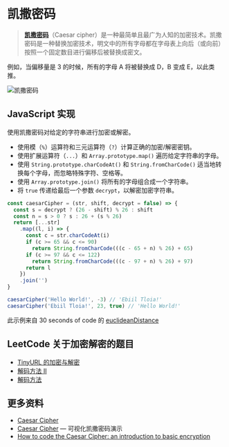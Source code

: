 # 凯撒密码

> [**凯撒密码**](https://zh.wikipedia.org/zh-cn/%E5%87%B1%E6%92%92%E5%AF%86%E7%A2%BC)（Caesar cipher）是一种最简单且最广为人知的加密技术。凯撒密码是一种替换加密技术，明文中的所有字母都在字母表上向后（或向前）按照一个固定数目进行偏移后被替换成密文。

例如，当偏移量是 3 的时候，所有的字母 A 将被替换成 D，B 变成 E，以此类推。

![凯撒密码](https://upload-images.jianshu.io/upload_images/18281896-a10b4c90c6435259.png?imageMogr2/auto-orient/strip%7CimageView2/2/w/1240)

## JavaScript 实现

使用凯撒密码对给定的字符串进行加密或解密。

- 使用模（`%`）运算符和三元运算符（`?`）计算正确的加密/解密密钥。
- 使用扩展运算符（`...`）和 `Array.prototype.map()` 遍历给定字符串的字母。
- 使用 `String.prototype.charCodeAt()` 和 `String.fromCharCode()` 适当地转换每个字母，而忽略特殊字符、空格等。
- 使用 `Array.prototype.join()` 将所有的字母组合成一个字符串。
- 将 `true` 传递给最后一个参数 `decrypt`，以解密加密字符串。

```js
const caesarCipher = (str, shift, decrypt = false) => {
  const s = decrypt ? (26 - shift) % 26 : shift
  const n = s > 0 ? s : 26 + (s % 26)
  return [...str]
    .map((l, i) => {
      const c = str.charCodeAt(i)
      if (c >= 65 && c <= 90)
        return String.fromCharCode(((c - 65 + n) % 26) + 65)
      if (c >= 97 && c <= 122)
        return String.fromCharCode(((c - 97 + n) % 26) + 97)
      return l
    })
    .join('')
}

caesarCipher('Hello World!', -3) // 'Ebiil Tloia!'
caesarCipher('Ebiil Tloia!', 23, true) // 'Hello World!'
```

此示例来自 30 seconds of code 的 [euclideanDistance](https://www.30secondsofcode.org/js/s/caesar-cipher)

## LeetCode 关于加密解密的题目

- [TinyURL 的加密与解密](https://leetcode-cn.com/problems/encode-and-decode-tinyurl/)
- [解码方法 II](https://leetcode-cn.com/problems/decode-ways-ii/)
- [解码方法](https://leetcode-cn.com/problems/decode-ways/)

## 更多资料

- [Caesar Cipher](https://github.com/trekhleb/javascript-algorithms/blob/master/src/algorithms/cryptography/caesar-cipher)
- [Caesar Cipher](https://algorithm-visualizer.org/uncategorized/caesar-cipher) — 可视化凯撒密码演示
- [How to code the Caesar Cipher: an introduction to basic encryption](https://www.freecodecamp.org/news/how-to-code-the-caesar-cipher-an-introduction-to-basic-encryption-3bf77b4e19f7/)
